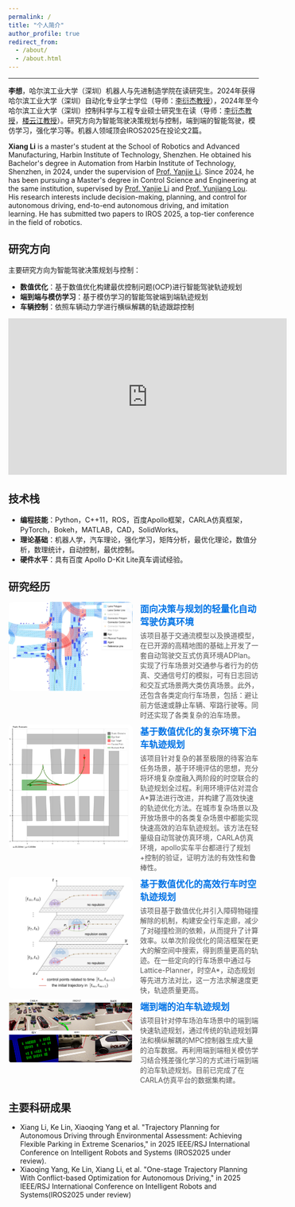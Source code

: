 ```yaml
---
permalink: /
title: "个人简介"
author_profile: true
redirect_from: 
  - /about/
  - /about.html
---
```

---

**李想**，哈尔滨工业大学（深圳）机器人与先进制造学院在读研究生。2024年获得哈尔滨工业大学（深圳）自动化专业学士学位（导师：[李衍杰教授](https://faculty.hitsz.edu.cn/liyanjie)），2024年至今哈尔滨工业大学（深圳）控制科学与工程专业硕士研究生在读（导师：[李衍杰教授](https://faculty.hitsz.edu.cn/liyanjie)，[楼云江教授](https://faculty.hitsz.edu.cn/louyunjiang)）。研究方向为智能驾驶决策规划与控制，端到端的智能驾驶，模仿学习，强化学习等。机器人领域顶会IROS2025在投论文2篇。

**Xiang Li** is a master's student at the School of Robotics and Advanced Manufacturing, Harbin Institute of Technology, Shenzhen. He obtained his Bachelor's degree in Automation from Harbin Institute of Technology, Shenzhen, in 2024, under the supervision of [Prof. Yanjie Li](https://faculty.hitsz.edu.cn/liyanjie). Since 2024, he has been pursuing a Master's degree in Control Science and Engineering at the same institution, supervised by [Prof. Yanjie Li](https://faculty.hitsz.edu.cn/liyanjie) and [Prof. Yunjiang Lou](https://faculty.hitsz.edu.cn/louyunjiang). His research interests include decision-making, planning, and control for autonomous driving, end-to-end autonomous driving, and imitation learning. He has submitted two papers to IROS 2025, a top-tier conference in the field of robotics.

研究方向
--------

主要研究方向为智能驾驶决策规划与控制：

- **数值优化**：基于数值优化构建最优控制问题(OCP)进行智能驾驶轨迹规划
- **端到端与模仿学习**：基于模仿学习的智能驾驶端到端轨迹规划
- **车辆控制**：依照车辆动力学进行横纵解耦的轨迹跟踪控制

<iframe width="560" height="315" src="https://www.youtube.com/embed/mb3_W8PnnWk?si=nrnnzrp5Oo9HtZ1V" title="YouTube video player" frameborder="0" allow="accelerometer; autoplay; clipboard-write; encrypted-media; gyroscope; picture-in-picture; web-share" referrerpolicy="strict-origin-when-cross-origin" allowfullscreen></iframe>

技术栈
------

- **编程技能**：Python，C++11，ROS，百度Apollo框架，CARLA仿真框架，PyTorch，Bokeh，MATLAB，CAD，SolidWorks。
- **理论基础**：机器人学，汽车理论，强化学习，矩阵分析，最优化理论，数值分析，数理统计，自动控制，最优控制。
- **硬件水平**：具有百度 Apollo D-Kit Lite真车调试经验。

研究经历
--------

<div style="display: flex; align-items: flex-start; text-decoration: none; margin-bottom: 10px;">
    <img src='/images/figures/project/simulation/post.jpg' alt="Simulation Project" width="250" style="margin-right: 15px; border-radius: 8px;">
    <div style="display: flex; flex-direction: column;">
        <a href="/project/1-simulation" style="font-size: 18px; font-weight: bold; text-decoration: none; color: #0073e6;">
            面向决策与规划的轻量化自动驾驶仿真环境
        </a>
        <p style="margin: 5px 0 0; color: #555; font-size: 14px;">
            该项目基于交通流模型以及换道模型，在已开源的高精地图的基础上开发了一套自动驾驶交互式仿真环境ADPlan。实现了行车场景对交通参与者行为的仿真、交通信号灯的模拟，可有日志回访和交互式场景两大类仿真场景。此外，还包含各类定向行车场景，包括：避让前方低速或静止车辆、窄路行驶等。同时还实现了各类复杂的泊车场景。
        </p>
    </div>
</div>

<div style="display: flex; align-items: flex-start; text-decoration: none; margin-bottom: 10px;">
    <img src='/images/figures/project/parking/post.png' alt="Simulation Project" width="250" style="margin-right: 15px; border-radius: 8px;">
    <div style="display: flex; flex-direction: column;">
        <a href="/project/2-parking" style="font-size: 18px; font-weight: bold; text-decoration: none; color: #0073e6;">
            基于数值优化的复杂环境下泊车轨迹规划
        </a>
        <p style="margin: 5px 0 0; color: #555; font-size: 14px;">
            该项目针对复杂的甚至极限的待客泊车任务场景，基于环境评估的思想，充分将环境复杂度融入两阶段的时空联合的轨迹规划全过程。利用环境评估对混合A*算法进行改进，并构建了高效快速的轨迹优化方法。在城市复杂场景以及开放场景中的各类复杂场景中都能实现快速高效的泊车轨迹规划。该方法在轻量级自动驾驶仿真环境，CARLA仿真环境，apollo实车平台都进行了规划+控制的验证，证明方法的有效性和鲁棒性。
        </p>
    </div>
</div>

<div style="display: flex; align-items: flex-start; text-decoration: none; margin-bottom: 10px;">
    <img src='/images/figures/project/driving/post.png' alt="Simulation Project" width="250" style="margin-right: 15px; border-radius: 8px;">
    <div style="display: flex; flex-direction: column;">
        <a href="/project/3-driving" style="font-size: 18px; font-weight: bold; text-decoration: none; color: #0073e6;">
            基于数值优化的高效行车时空轨迹规划
        </a>
        <p style="margin: 5px 0 0; color: #555; font-size: 14px;">
            该项目基于数值优化并引入障碍物碰撞解除的机制，构建安全行车走廊，减少了对碰撞检测的依赖，从而提升了计算效率。以单次阶段优化的简洁框架在更大的解空间中搜索，得到质量更高的轨迹。在一些定向的行车场景中通过与Lattice-Planner，时空A*，动态规划等先进方法对比，这一方法求解速度更快，轨迹质量更高。
        </p>
    </div>
</div>

<div style="display: flex; align-items: flex-start; text-decoration: none; margin-bottom: 10px;">
    <img src='/images/figures/project/e2e/post.png' alt="Simulation Project" width="250" style="margin-right: 15px; border-radius: 8px;">
    <div style="display: flex; flex-direction: column;">
        <a href="/project/4-e2e" style="font-size: 18px; font-weight: bold; text-decoration: none; color: #0073e6;">
            端到端的泊车轨迹规划
        </a>
        <p style="margin: 5px 0 0; color: #555; font-size: 14px;">
            该项目针对停车场泊车场景中的端到端快速轨迹规划，通过传统的轨迹规划算法和横纵解耦的MPC控制器生成大量的泊车数据。再利用端到端相关模仿学习结合残差强化学习的方式进行端到端的泊车轨迹规划。目前已完成了在CARLA仿真平台的数据集构建。
        </p>
    </div>
</div>




主要科研成果
------
- Xiang Li, Ke Lin, Xiaoqing Yang et al. "Trajectory Planning for Autonomous Driving through Environmental Assessment: Achieving Flexible Parking in Extreme Scenarios," in 2025 IEEE/RSJ International Conference on Intelligent Robots and Systems (IROS2025 under review).
- Xiaoqing Yang, Ke Lin, Xiang Li, et al. "One-stage Trajectory Planning With Conflict-based Optimization for Autonomous Driving," in 2025 IEEE/RSJ International Conference on Intelligent Robots and Systems(IROS2025 under review)
<!-- - 专利在审 -->



<!-- **Markdown generator**

The repository includes [a set of Jupyter notebooks](https://github.com/academicpages/academicpages.github.io/tree/master/markdown_generator
) that converts a CSV containing structured data about talks or presentations into individual markdown files that will be properly formatted for the Academic Pages template. The sample CSVs in that directory are the ones I used to create my own personal website at stuartgeiger.com. My usual workflow is that I keep a spreadsheet of my publications and talks, then run the code in these notebooks to generate the markdown files, then commit and push them to the GitHub repository.

How to edit your site's GitHub repository
------
Many people use a git client to create files on their local computer and then push them to GitHub's servers. If you are not familiar with git, you can directly edit these configuration and markdown files directly in the github.com interface. Navigate to a file (like [this one](https://github.com/academicpages/academicpages.github.io/blob/master/_talks/2012-03-01-talk-1.md) and click the pencil icon in the top right of the content preview (to the right of the "Raw | Blame | History" buttons). You can delete a file by clicking the trashcan icon to the right of the pencil icon. You can also create new files or upload files by navigating to a directory and clicking the "Create new file" or "Upload files" buttons. 

Example: editing a markdown file for a talk
![Editing a markdown file for a talk](/images/editing-talk.png)

For more info
------
More info about configuring Academic Pages can be found in [the guide](https://academicpages.github.io/markdown/), the [growing wiki](https://github.com/academicpages/academicpages.github.io/wiki), and you can always [ask a question on GitHub](https://github.com/academicpages/academicpages.github.io/discussions). The [guides for the Minimal Mistakes theme](https://mmistakes.github.io/minimal-mistakes/docs/configuration/) (which this theme was forked from) might also be helpful. -->
